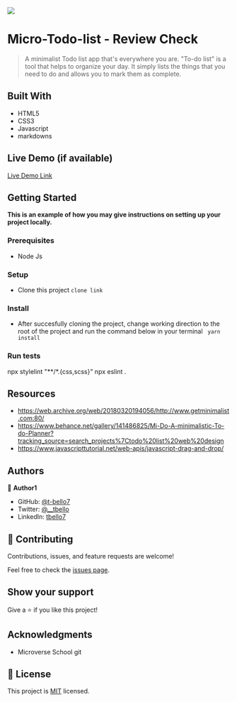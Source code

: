 ![](https://img.shields.io/badge/Microverse-blueviolet)

# Micro-Todo-list - Review Check

>A minimalist Todo list app that's everywhere you are. "To-do list" is a tool that helps to organize your day. It simply lists the things that you need to do and allows you to mark them as complete. 

## Built With

- HTML5
- CSS3
- Javascript
- markdowns

## Live Demo (if available)

[Live Demo Link](https://t-bello7.github.io/micro-todo/)


## Getting Started

**This is an example of how you may give instructions on setting up your project locally.**

### Prerequisites
- Node Js

### Setup
- Clone this project 
`clone link`

### Install
- After succesfully cloning the project, change working direction to the root of the project and run the command below in your terminal
` yarn install`
<!-- ### Usage -->

### Run tests
npx stylelint "**/*.{css,scss}"
npx eslint .
<!-- ### Deployment -->

## Resources
- https://web.archive.org/web/20180320194056/http://www.getminimalist.com:80/
- https://www.behance.net/gallery/141486825/Mi-Do-A-minimalistic-To-do-Planner?tracking_source=search_projects%7Ctodo%20list%20web%20design
- https://www.javascripttutorial.net/web-apis/javascript-drag-and-drop/

## Authors

👤 **Author1**

- GitHub: [@t-bello7](https://github.com/t-bello7)
- Twitter: [@__tbello](https://twitter.com/__tbello)
- LinkedIn: [tbello7](https://linkedin.com/in/tbello7)


## 🤝 Contributing

Contributions, issues, and feature requests are welcome!

Feel free to check the [issues page](../../issues/).

## Show your support

Give a ⭐️ if you like this project!

## Acknowledgments

- Microverse School git

## 📝 License

This project is [MIT](./MIT.md) licensed.